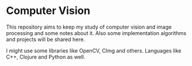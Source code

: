 # Computer Vision

This repository aims to keep my study of computer vision and image processing and some notes about it.
Also some implementation algorithms and projects will be shared here.

I might use some libraries like OpenCV, CImg and others.
Languages like C++, Clojure and Python as well.

